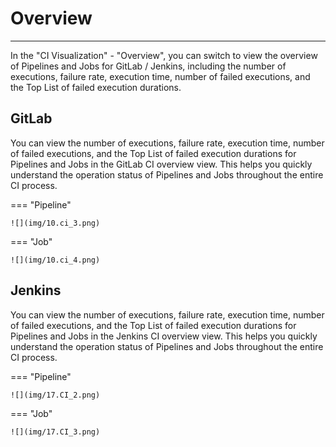 # Overview
---

In the "CI Visualization" - "Overview", you can switch to view the overview of Pipelines and Jobs for GitLab / Jenkins, including the number of executions, failure rate, execution time, number of failed executions, and the Top List of failed execution durations.

## GitLab

You can view the number of executions, failure rate, execution time, number of failed executions, and the Top List of failed execution durations for Pipelines and Jobs in the GitLab CI overview view. This helps you quickly understand the operation status of Pipelines and Jobs throughout the entire CI process.

=== "Pipeline"

    ![](img/10.ci_3.png)

=== "Job"

    ![](img/10.ci_4.png)

## Jenkins

You can view the number of executions, failure rate, execution time, number of failed executions, and the Top List of failed execution durations for Pipelines and Jobs in the Jenkins CI overview view. This helps you quickly understand the operation status of Pipelines and Jobs throughout the entire CI process.

=== "Pipeline"

    ![](img/17.CI_2.png)

=== "Job"

    ![](img/17.CI_3.png)